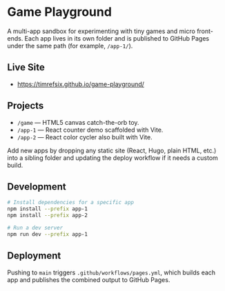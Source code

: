 # Game Playground

A multi-app sandbox for experimenting with tiny games and micro front-ends. Each app lives in its own folder and is published to GitHub Pages under the same path (for example, `/app-1/`).

## Live Site
- https://timrefsix.github.io/game-playground/

## Projects
- `/game` — HTML5 canvas catch-the-orb toy.
- `/app-1` — React counter demo scaffolded with Vite.
- `/app-2` — React color cycler also built with Vite.

Add new apps by dropping any static site (React, Hugo, plain HTML, etc.) into a sibling folder and updating the deploy workflow if it needs a custom build.

## Development
```bash
# Install dependencies for a specific app
npm install --prefix app-1
npm install --prefix app-2

# Run a dev server
npm run dev --prefix app-1
```

## Deployment
Pushing to `main` triggers `.github/workflows/pages.yml`, which builds each app and publishes the combined output to GitHub Pages.

